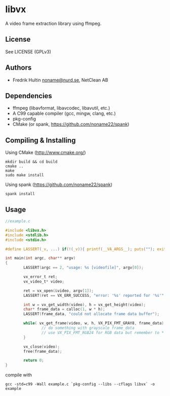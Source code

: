libvx
=====

A video frame extraction library using ffmpeg.

License
-------

See LICENSE (GPLv3)

Authors
-------
 * Fredrik Hultin <noname@nurd.se>, NetClean AB

Dependencies
------------
   * ffmpeg (libavformat, libavcodec, libavutil, etc.)
   * A C99 capable compiler (gcc, mingw, clang, etc.)
   * pkg-config
   * CMake (or spank, https://github.com/noname22/spank)

Compiling & Installing
----------------------

Using CMake (http://www.cmake.org/)

    mkdir build && cd build
    cmake ..
    make
    sudo make install

Using spank (https://github.com/noname22/spank)

    spank install

Usage
-----

```c
//example.c

#include <libvx.h>
#include <stdlib.h>
#include <stdio.h>

#define LASSERT(_v, ...) if(!(_v)){ printf(__VA_ARGS__); puts(""); exit(1); };

int main(int argc, char** argv)
{
        LASSERT(argc == 2, "usage: %s [videofile]", argv[0]);

        vx_error_t ret;
        vx_video_t* video;

        ret = vx_open(&video, argv[1]);
        LASSERT(ret == VX_ERR_SUCCESS, "error: '%s' reported for '%s'", vx_get_error_str(ret), argv[1]); 

        int w = vx_get_width(video), h = vx_get_height(video);
        char* frame_data = calloc(1, w * h);
        LASSERT(frame_data, "could not allocate frame data buffer");

        while( vx_get_frame(video, w, h, VX_PIX_FMT_GRAY8, frame_data) == VX_ERR_SUCCESS ){
                // do something with grayscale frame_data 
                // use VX_PIX_FMT_RGB24 for RGB data but remember to * 3 in image_data allocation 
        }

        vx_close(video);
        free(frame_data);

        return 0;
}
```

compile with

    gcc -std=c99 -Wall example.c `pkg-config --libs --cflags libvx` -o example
